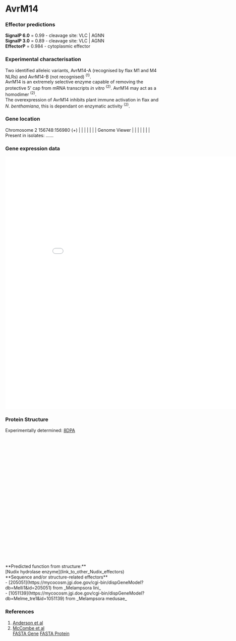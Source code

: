 # AvrM14
### Effector predictions
**SignalP 6.0** = 0.99 - cleavage site: VLC | AGNN<br>
**SignalP 3.0** = 0.89 - cleavage site: VLC | AGNN<br>
**EffectorP** = 0.984 - cytoplasmic effector<br>
### Experimental characterisation
Two identified alleleic variants, AvrM14-A (recognised by flax M1 and M4 NLRs) and AvrM14-B (not recognised) <sup>(1)</sup>.  
AvrM14 is an extremely selective enzyme capable of removing the protective 5' cap from mRNA transcripts _in vitro_ <sup>(2)</sup>. AvrM14 may act as a homodimer <sup>(2)</sup>.<br>
The overexpression of AvrM14 inhibits plant immune activation in flax and _N. benthamiana_, this is dependant on enzymatic activity <sup>(2)</sup>.<br>
### Gene location
Chromosome 2 156748:156980 (+)
|                                   |
|                                   |
|                                   | 
|           Genome Viewer           |
|                                   |
|                                   |
|                                   |
Present in isolates: ......

### Gene expression data
<iframe width="900" height="800" frameborder="0" scrolling="no" src="//plotly.com/~CarlM36/1.embed"></iframe>

### Protein Structure 
Experimentally determined: [8DPA](https://www.rcsb.org/structure/unreleased/8DPA)<br>
<script src="https://3Dmol.org/build/3Dmol-min.js"></script>     
<script src="https://3Dmol.org/build/3Dmol.ui-min.js"></script>     
<div style="height: 400px; width: 800px; position: relative;" class='viewer_3Dmoljs' data-href='/assets/pdbs/8DPA.pdb' data-backgroundcolor='0xffffff' data-style='cartoon:color=spectrum'></div>
**Predicted function from structure:**<br>
[Nudix hydrolase enzyme](link_to_other_Nudix_effectors)<br>
**Sequence and/or structure-related effectors**<br>
- [205051](https://mycocosm.jgi.doe.gov/cgi-bin/dispGeneModel?db=Melli1&id=205051) from _Melampsora lini_<br>
- [1051139](https://mycocosm.jgi.doe.gov/cgi-bin/dispGeneModel?db=Melme_tre1&id=1051139) from _Melampsora medusae_

### References 
1) [Anderson et al](https://doi.org/10.1186/s12864-016-3011-9)<br>
2) [McCombe et al](https://doi.org/10.1111/nph.18727)<br>
[FASTA Gene]()  [FASTA Protein]()
